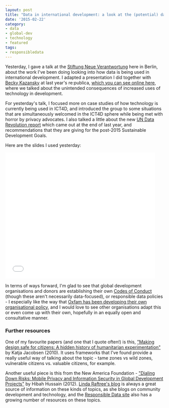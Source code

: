 ```yaml
---
layout: post
title: "Data in international development: a look at the (potential) dark side of ICT4D"
date: '2015-02-22'
category:
- data
- global-dev
- technology
- featured
tags:
- responsibledata
---
```


Yesterday, I gave a talk at the [Stiftung Neue Verantwortung](http://www.stiftung-nv.de/) here in Berlin, about the work I've been doing looking into how data is being used in international development. I adapted a presentation I did together with [Becky Kazansky](https://www.beckykazansky.com/) at last year's re:publica, [which you can see online here](http://re-publica.de/session/data-international-development-how-even-best-intentions-can-pave-road-surveillance), where we talked about the unintended consequences of increased uses of technology in development.

<!--more-->

For yesterday's talk, I focused more on case studies of how technology is currently being used in ICT4D, and introduced the group to some situations that are simultaneously welcomed in the ICT4D sphere while being met with horror by privacy advocates. I also talked a little about the new [UN Data Revolution report](http://www.undatarevolution.org/report/) which came out at the end of last year, and recommendations that they are giving for the post-2015 Sustainable Development Goals. 

Here are the slides I used yesterday: 

<iframe src="//www.slideshare.net/slideshow/embed_code/44991935" width="476" height="400" frameborder="0" marginwidth="0" marginheight="0" scrolling="no"></iframe>

In terms of ways forward, I'm glad to see that global development organisations and donors are establishing their own [Codes of Conduct](http://www.ssireview.org/blog/entry/a_new_donor_code_of_conduct) (though these aren't necessarily data-focused), or responsible data policies - I especially like the way that [Oxfam has been developing their own organisational policy](https://responsibledata.io/developing-an-organisational-policy-for-responsible-data/), and I would love to see other organisations adapt this or even come up with their own, hopefully in an equally open and consultative manner.

### Further resources 

One of my favourite papers (and one that I quote often!) is this, ["Making design safe for citizens: A hidden history of humanitarian experimentation"](http://www.tandfonline.com/doi/abs/10.1080/13621020903466399#.VOrpy1PF82I) by Katja Jacobsen (2010). It uses frameworks that I've found provide a really useful way of talking about the topic - tame zones vs wild zones, vulnerable citizens vs. valuable citizens, for example. 

Another useful piece is this from the New America Foundation - ["Dialing Down Risks: Mobile Privacy and Information Security in Global Development Projects"](http://www.newamerica.net/publications/policy/dialing_down_risks_mobile_privacy_and_information_security_in_global_development) by Hibah Hussain (2012). [Linda Raftree's blog](http://lindaraftree.com/) is always a great source of information on these kinds of topics, as she blogs on community development and technology, and the [Responsible Data site](https://responsibledata.io/category/resources/) also has a growing number of resources on these topics.
